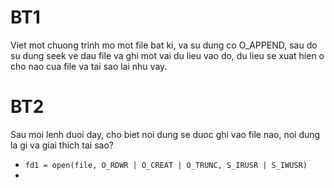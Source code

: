 # BT1
Viet mot chuong trinh mo mot file bat ki, va su dung co O_APPEND, sau do su dung seek ve dau file va ghi mot vai du lieu vao do, du lieu se xuat hien o cho nao cua file va tai sao lai nhu vay.
</br>
# BT2
Sau moi lenh duoi day, cho biet noi dung se duoc ghi vao file nao, noi dung la gi va giai thich tai sao?
- `fd1 = open(file, O_RDWR | O_CREAT | O_TRUNC, S_IRUSR | S_IWUSR)`
-
